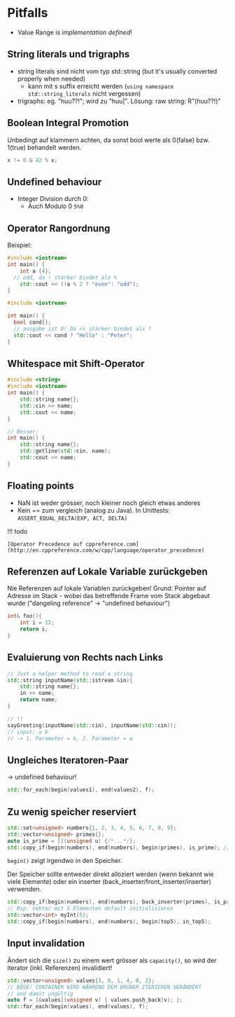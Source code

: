 # Pitfalls

* Value Range is *implementation defined*!

## String literals und trigraphs

* string literals sind nicht vom typ std::string (but it's usually converted properly when needed)
    * kann mit s suffix erreicht werden (``using namespace std::string_literals`` nicht vergessen)
* trigraphs: eg. "huu??!"; wird zu "huu|". Lösung: raw string: R"(huu??!)"

## Boolean Integral Promotion

Unbedingt auf klammern achten, da sonst bool werte als 0(false) bzw. 1(true) behandelt werden.

```c++
x != 0 & 42 % x;
```

## Undefined behaviour

* Integer Division durch 0:
  * Auch Modulo 0 ``5%0``

## Operator Rangordnung

Beispiel:

```c++
#include <iostream>
int main() {
	int a {4};
  // odd, da ! stärker bindet als %
	std::cout << (!a % 2 ? "even": "odd");
}

#include <iostream>

int main() {
  bool cond{};
  // ausgabe ist 0! Da << stärker bindet als ?
  std::cout << cond ? "Hello" : "Peter";
}
```


## Whitespace mit Shift-Operator

```c++
#include <string>
#include <iostream>
int main() {
    std::string name{};
    std::cin >> name;
    std::cout << name;
}

// Besser:
int main() {
    std::string name{};
    std::getline(std::cin, name);
    std::cout << name;
}
```

## Floating points

* NaN ist weder grösser, noch kleiner noch gleich etwas anderes
* Kein == zum vergleich (analog zu Java). In Unittests: ``ASSERT_EQUAL_DELTA(EXP, ACT, DELTA)``

!!! todo

    [Operator Precedence auf cppreference.com](http://en.cppreference.com/w/cpp/language/operator_precedence)

## Referenzen auf Lokale Variable zurückgeben

Nie Referenzen auf lokale Variablen zurückgeben!
Grund: Pointer auf Adresse im Stack - wobei das betreffende
Frame vom Stack abgebaut wurde ("dangeling reference" -> "undefined behaviour")

```c++
int& foo(){
    int i = 12;
    return i;
}
```

## Evaluierung von Rechts nach Links

```c++
// Just a helper method to read a string
std::string inputName(std::istream &in){
    std::string name{};
    in >> name;
    return name;
}

// !!
sayGreeting(inputName(std::cin), inputName(std::cin));
// input: a b
// -> 1. Parameter = b, 2. Parameter = a
```

## Ungleiches Iteratoren-Paar

→ undefined behaviour!
```c++
std::for_each(begin(values1), end(values2), f);
```

## Zu wenig speicher reserviert

```c++
std::set<unsigned> numbers{1, 2, 3, 4, 5, 6, 7, 8, 9};
std::vector<unsigned> primes{};
auto is_prime = [](unsigned u) {/*...*/};
std::copy_if(begin(numbers), end(numbers), begin(primes), is_prime); // Pfui!
```

`begin()` zeigt irgendwo in den Speicher.

Der Speicher sollte entweder direkt alloziert werden (wenn bekannt wie viele Elemente) oder ein inserter (back_inserter/front_inserter/inserter) verwenden.

```c++
std::copy_if(begin(numbers), end(numbers), back_inserter(primes), is_prime);
// Bsp. Vektor mit 5 Elementen default initialisieren
std::vector<int> myInt(5);
std::copy_if(begin(numbers), end(numbers), begin(top5), in_top5);
```

## Input invalidation
Ändert sich die `size()` zu einem wert grösser als `capacity()`, so wird der iterator (inkl. Referenzen) invalidiert!

```c++
std::vector<unsigned> values{3, 0, 1, 4, 0, 2};
// BÖSE! CONTAINER WIRD WÄHREND DEM DRÜBER ITERIEREN VERÄNDERT
// und damit ungültig
auto f = [&values](unsigned v) { values.push_back(v); };
std::for_each(begin(values), end(values), f);
```
